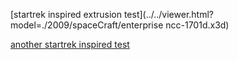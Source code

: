 
[startrek inspired extrusion test](../../viewer.html?model=./2009/spaceCraft/enterprise ncc-1701d.x3d)

[another startrek inspired test](../../viewer.html?model=./2009/spaceCraft/DefiantByExtrusion.x3d)

